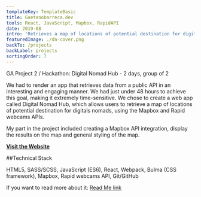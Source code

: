 ```yaml
---
templateKey: TemplateBasic
title: Gaetanobarreca.dev
tools: React, JavaScript, Mapbox, RapidAPI
date: 2019-08
intro: 'Retrieves a map of locations of potential destination for digitals nomads using live streaming webcams.'
featuredImage: ./dn-cover.png
backTo: /projects
backLabel: projects
sortingOrder: 7
---
```


GA Project 2 / Hackathon: Digital Nomad Hub - 2 days, group of 2

We had to render an app that retrieves data from a public API in an interesting and engaging manner. We had just under 48 hours to achieve this goal, making it extremely time-sensitive. We chose to create a web app called Digital Nomad Hub, which allows users to retrieve a map of locations of potential destination for digitals nomads, using the Mapbox and Rapid webcams APIs.

My part in the project included creating a Mapbox API integration, display the results on the map and general styling of the map.

**<a href="https://digital-nomad-ga.herokuapp.com/" target="_blank">Visit the Website</a>**

##Technical Stack

HTML5, SASS/SCSS, JavaScript (ES6), React, Webpack, Bulma (CSS framework), Mapbox, Rapid webcams API, Git/GitHub

If you want to read more about it: <a href="https://github.com/gaebar/sei-project-2" target="_blank">Read Me link</a>
